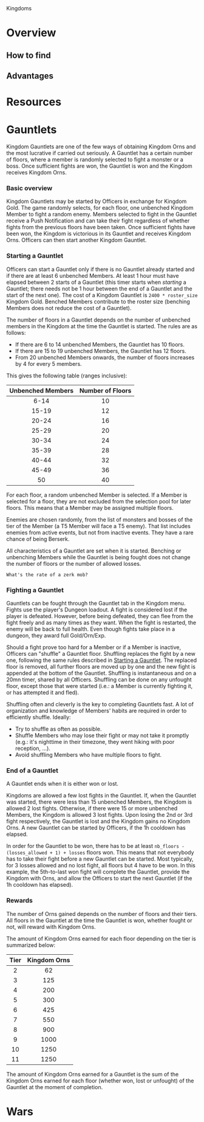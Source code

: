 <div class="title">Kingdoms</div>

# Overview
## How to find
## Advantages
# Resources
# Gauntlets
Kingdom Gauntlets are one of the few ways of obtaining Kingdom Orns and the most lucrative if carried out seriously.
A Gauntlet has a certain number of floors, where a member is randomly selected to fight a monster or a boss.
Once sufficient fights are won, the Gauntlet is won and the Kingdom receives Kingdom Orns.

### Basic overview
Kingdom Gauntlets may be started by Officers in exchange for Kingdom Gold.
The game randomly selects, for each floor, one unbenched Kingdom Member to fight a random enemy.
Members selected to fight in the Gauntlet receive a Push Notification and can take their fight regardless of whether fights from the previous floors have been taken.
Once sufficient fights have been won, the Kingdom is victorious in its Gauntlet and receives Kingdom Orns.
Officers can then start another Kingdom Gauntlet.

### Starting a Gauntlet
Officers can start a Gauntlet only if there is no Gauntlet already started and if there are at least 6 unbenched Members.
At least 1 hour must have elapsed between 2 starts of a Gauntlet (this timer starts when _starting_ a Gauntlet; there needs not be 1 hour between the end of a Gauntlet and the start of the next one).
The cost of a Kingdom Gauntlet is `2400 * roster_size` Kingdom Gold.
Benched Members contribute to the roster size (benching Members does not reduce the cost of a Gauntlet).

The number of floors in a Gauntlet depends on the number of unbenched members in the Kingdom at the time the Gauntlet is started.
The rules are as follows:
 * If there are 6 to 14 unbenched Members, the Gauntlet has 10 floors.
 * If there are 15 to 19 unbenched Members, the Gauntlet has 12 floors.
 * From 20 unbenched Members onwards, the number of floors increases by 4 for every 5 members.

This gives the following table (ranges inclusive):

|Unbenched Members|Number of Floors|
|:---------------:|:--------------:|
|       6-14      |       10       |
|      15-19      |       12       |
|      20-24      |       16       |
|      25-29      |       20       |
|      30-34      |       24       |
|      35-39      |       28       |
|      40-44      |       32       |
|      45-49      |       36       |
|        50       |       40       |

For each floor, a random unbenched Member is selected.
If a Member is selected for a floor, they are not excluded from the selection pool for later floors.
This means that a Member may be assigned multiple floors.

Enemies are chosen randomly, from the list of monsters and bosses of the tier of the Member (a T5 Member will face a T5 enemy).
That list includes enemies from active events, but not from inactive events.
They have a rare chance of being Berserk.

All characteristics of a Gauntlet are set when it is started.
Benching or unbenching Members while the Gauntlet is being fought does not change the number of floors or the number of allowed losses.

```admonish todo "TODO(16/06/2024, ethiraric)"
What's the rate of a zerk mob?
```

### Fighting a Gauntlet
Gauntlets can be fought through the Gauntlet tab in the Kingdom menu.
Fights use the player's Dungeon loadout.
A fight is considered lost if the player is defeated.
However, before being defeated, they can flee from the fight freely and as many times as they want.
When the fight is restarted, the enemy will be back to full health.
Even though fights take place in a dungeon, they award full Gold/Orn/Exp.

Should a fight prove too hard for a Member or if a Member is inactive, Officers can "shuffle" a Gauntlet floor.
Shuffling replaces the fight by a new one, following the same rules described in [Starting a Gauntlet](#starting-a-gauntlet).
The replaced floor is removed, all further floors are moved up by one and the new fight is appended at the bottom of the Gauntlet.
Shuffling is instantaneous and on a 20mn timer, shared by all Officers.
Shuffling can be done on any unfought floor, except those that were started (i.e.: a Member is currently fighting it, or has attempted it and fled).

Shuffling often and cleverly is the key to completing Gauntlets fast.
A lot of organization and knowledge of Members' habits are required in order to efficiently shuffle.
Ideally:
  * Try to shuffle as often as possible.
  * Shuffle Members who may lose their fight or may not take it promptly (e.g.: it's nighttime in their timezone, they went hiking with poor reception, ...).
  * Avoid shuffling Members who have multiple floors to fight.

### End of a Gauntlet
A Gauntlet ends when it is either won or lost.

Kingdoms are allowed a few lost fights in the Gauntlet.
If, when the Gauntlet was started, there were less than 15 unbenched Members, the Kingdom is allowed 2 lost fights.
Otherwise, if there were 15 or more unbenched Members, the Kingdom is allowed 3 lost fights.
Upon losing the 2nd or 3rd fight respectively, the Gauntlet is lost and the Kingdom gains no Kingdom Orns.
A new Gauntlet can be started by Officers, if the 1h cooldown has elapsed.

In order for the Gauntlet to be won, there has to be at least `nb_floors - (losses_allowed + 1) + losses` floors won.
This means that not everybody has to take their fight before a new Gauntlet can be started.
Most typically, for 3 losses allowed and no lost fight, all floors but 4 have to be won.
In this example, the 5th-to-last won fight will complete the Gauntlet, provide the Kingdom with Orns, and allow the Officers to start the next Gauntlet (if the 1h cooldown has elapsed).

### Rewards
The number of Orns gained depends on the number of floors and their tiers.
All floors in the Gauntlet at the time the Gauntlet is won, whether fought or not, will reward with Kingdom Orns.

The amount of Kingdom Orns earned for each floor depending on the tier is summarized below:

|Tier|Kingdom Orns|
|:--:|:----------:|
|  2 | 62 |
|  3 | 125 |
|  4 | 200 |
|  5 | 300 |
|  6 | 425 |
|  7 | 550 |
|  8 | 900 |
|  9 | 1000 |
| 10 | 1250 |
| 11 | 1250 |

The amount of Kingdom Orns earned for a Gauntlet is the sum of the Kingdom Orns earned for each floor (whether won, lost or unfought) of the Gauntlet at the moment of completion.

# Wars
